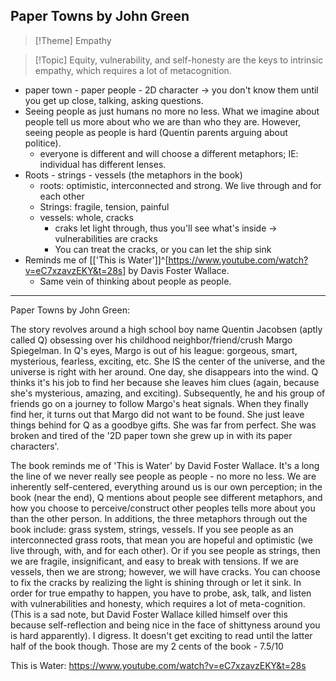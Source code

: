 ## Paper Towns by John Green

> [!Theme]
> Empathy

> [!Topic]
> Equity, vulnerability, and self-honesty are the keys to intrinsic empathy, which requires a lot of metacognition. 

- paper town - paper people - 2D character -> you don't know them until you get up close, talking, asking questions.
- Seeing people as just humans no more no less. What we imagine about people tell us more about who we are than who they are. However, seeing people as people is hard (Quentin parents arguing about politice).
	- everyone is different and will choose a different metaphors; IE: individual has different lenses. 
- Roots - strings - vessels (the metaphors in the book)
	- roots: optimistic, interconnected and strong. We live through and for each other
	- Strings: fragile, tension, painful
	- vessels: whole, cracks
		- craks let light through, thus you'll see what's inside -> vulnerabilities are cracks
		- You can treat the cracks, or you can let the ship sink
- Reminds me of [['This is Water']]^[https://www.youtube.com/watch?v=eC7xzavzEKY&t=28s] by Davis Foster Wallace. 
	- Same vein of thinking about people as people. 
---
Paper Towns by John Green: 

The story revolves around a high school boy name Quentin Jacobsen (aptly called Q) obsessing over his childhood neighbor/friend/crush Margo Spiegelman. In Q's eyes, Margo is out of his league: gorgeous, smart, mysterious, fearless, exciting, etc. She IS the center of the universe, and the universe is right with her around. One day, she disappears into the wind. Q thinks it's his job to find her because she leaves him clues (again, because she's mysterious, amazing, and exciting). Subsequently, he and his group of friends go on a journey to follow Margo's heat signals. When they finally find her, it turns out that Margo did not want to be found. She just leave things behind for Q as a goodbye gifts. She was far from perfect. She was broken and tired of the '2D paper town she grew up in with its paper characters'. 

The book reminds me of 'This is Water' by David Foster Wallace. It's a long the line of we never really see people as people - no more no less. We are inherently self-centered, everything around us is our own perception; in the book (near the end), Q mentions about people see different metaphors, and how you choose to perceive/construct other peoples tells more about you than the other person. In additions, the three metaphors through out the book include: grass system, strings, vessels. If you see people as an interconnected grass roots, that mean you are hopeful and optimistic (we live through, with, and for each other). Or if you see people as strings, then we are fragile, insignificant, and easy to break with tensions. If we are vessels, then we are strong; however, we will have cracks. You can choose to fix the cracks by realizing the light is shining through or let it sink. In order for true empathy to happen, you have to probe, ask, talk, and listen with vulnerabilities and honesty, which requires a lot of meta-cognition. (This is a sad note, but David Foster Wallace killed himself over this because self-reflection and being nice in the face of shittyness around you is hard apparently). I digress. It doesn't get exciting to read until the latter half of the book though. Those are my 2 cents of the book - 7.5/10

This is Water: https://www.youtube.com/watch?v=eC7xzavzEKY&t=28s